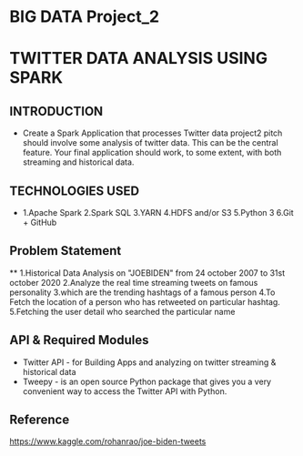 # BIG DATA Project_2
# TWITTER DATA ANALYSIS USING SPARK
## INTRODUCTION
* Create a Spark Application that processes Twitter data project2 pitch should involve some analysis of twitter data. This can be the central feature. Your final application should work, to some extent, with both streaming and historical data.
## TECHNOLOGIES USED
* 1.Apache Spark
2.Spark SQL
3.YARN
4.HDFS and/or S3
5.Python 3
6.Git + GitHub
## Problem Statement
 ** 1.Historical Data Analysis on "JOEBIDEN" from 24 october 2007 to 31st october 2020
  2.Analyze the real time streaming tweets on famous personality
  3.which are the trending hashtags of a famous person
  4.To Fetch the location of a person who has retweeted on particular hashtag.
  5.Fetching the user detail who searched the particular name
## API & Required Modules
* Twitter API - for Building Apps and analyzing on twitter streaming & historical data
* Tweepy - is an open source Python package that gives you a very convenient way to access the Twitter API with Python.
## Reference
https://www.kaggle.com/rohanrao/joe-biden-tweets
